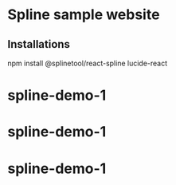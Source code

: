 # Spline sample website

## Installations 
npm install @splinetool/react-spline lucide-react

# spline-demo-1
# spline-demo-1
# spline-demo-1
